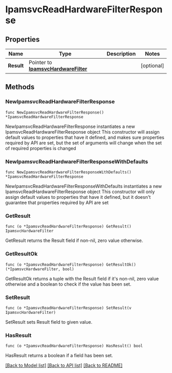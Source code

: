 # IpamsvcReadHardwareFilterResponse

## Properties

Name | Type | Description | Notes
------------ | ------------- | ------------- | -------------
**Result** | Pointer to [**IpamsvcHardwareFilter**](IpamsvcHardwareFilter.md) |  | [optional] 

## Methods

### NewIpamsvcReadHardwareFilterResponse

`func NewIpamsvcReadHardwareFilterResponse() *IpamsvcReadHardwareFilterResponse`

NewIpamsvcReadHardwareFilterResponse instantiates a new IpamsvcReadHardwareFilterResponse object
This constructor will assign default values to properties that have it defined,
and makes sure properties required by API are set, but the set of arguments
will change when the set of required properties is changed

### NewIpamsvcReadHardwareFilterResponseWithDefaults

`func NewIpamsvcReadHardwareFilterResponseWithDefaults() *IpamsvcReadHardwareFilterResponse`

NewIpamsvcReadHardwareFilterResponseWithDefaults instantiates a new IpamsvcReadHardwareFilterResponse object
This constructor will only assign default values to properties that have it defined,
but it doesn't guarantee that properties required by API are set

### GetResult

`func (o *IpamsvcReadHardwareFilterResponse) GetResult() IpamsvcHardwareFilter`

GetResult returns the Result field if non-nil, zero value otherwise.

### GetResultOk

`func (o *IpamsvcReadHardwareFilterResponse) GetResultOk() (*IpamsvcHardwareFilter, bool)`

GetResultOk returns a tuple with the Result field if it's non-nil, zero value otherwise
and a boolean to check if the value has been set.

### SetResult

`func (o *IpamsvcReadHardwareFilterResponse) SetResult(v IpamsvcHardwareFilter)`

SetResult sets Result field to given value.

### HasResult

`func (o *IpamsvcReadHardwareFilterResponse) HasResult() bool`

HasResult returns a boolean if a field has been set.


[[Back to Model list]](../README.md#documentation-for-models) [[Back to API list]](../README.md#documentation-for-api-endpoints) [[Back to README]](../README.md)


